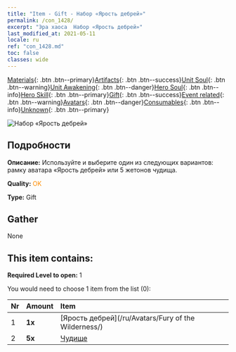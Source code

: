 ```yaml
---
title: "Item - Gift - Набор «Ярость дебрей»"
permalink: /con_1428/
excerpt: "Эра хаоса  Набор «Ярость дебрей»"
last_modified_at: 2021-05-11
locale: ru
ref: "con_1428.md"
toc: false
classes: wide
---
```

 [Materials](/ItemsRU/){: .btn .btn--primary}[Artifacts](/ItemsRU/Artifacts/){: .btn .btn--success}[Unit Soul](/ItemsRU/UnitSoul/){: .btn .btn--warning}[Unit Awakening](/ItemsRU/UnitAwakening/){: .btn .btn--danger}[Hero Soul](/ItemsRU/HeroSoul/){: .btn .btn--info}[Hero Skill](/ItemsRU/HeroSkill/){: .btn .btn--primary}[Gift](/ItemsRU/Gift/){: .btn .btn--success}[Event related](/ItemsRU/Events/){: .btn .btn--warning}[Avatars](/ItemsRU/Avatars/){: .btn .btn--danger}[Consumables](/ItemsRU/Consumables/){: .btn .btn--info}[Unknown](/ItemsRU/Unknown/){: .btn .btn--primary}

 ![Набор «Ярость дебрей»](/images/t/i_907042.png)

## Подробности
 **Описание:** Используйте и выберите один из следующих вариантов: рамку аватара «Ярость дебрей» или 5 жетонов чудища.

 **Quality:** <span style="color: #FF8C00">OK</span>

 **Type:** Gift

## Gather

  None

## This item contains:

 **Required Level to open:** 1

 You would need to choose 1 item from the list (0):

  | Nr | Amount |     Item    |
  |:---|:-------|:------------|
  | 1 |  **1x** | [Ярость дебрей](/ru/Avatars/Fury of the Wilderness/) |  | 
  | 2 |  **5x** | [Чудище](/ItemsRU/unt_223/) |  | 
